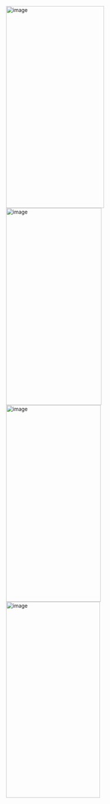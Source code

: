 <img width="266" height="546" alt="image" src="https://github.com/user-attachments/assets/c1d6d8dc-9b49-41eb-a95a-daa206ce0a05" />
<img width="259" height="533" alt="image" src="https://github.com/user-attachments/assets/eb71aeb8-6a04-49ba-b40c-31a719eb7df6" />
<img width="257" height="532" alt="image" src="https://github.com/user-attachments/assets/fe7243b4-a88c-4716-af0d-f8bdc68faf59" />
<img width="255" height="530" alt="image" src="https://github.com/user-attachments/assets/5f2c07ee-77f1-461e-a738-07669cdc3722" />



